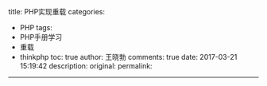 title: PHP实现重载
categories:
  - PHP
tags:
  - PHP手册学习
  - 重载
  - thinkphp
toc: true
author: 王晓勃
comments: true
date: 2017-03-21 15:19:42
description:
original:
permalink:
---

<!-- more -->

